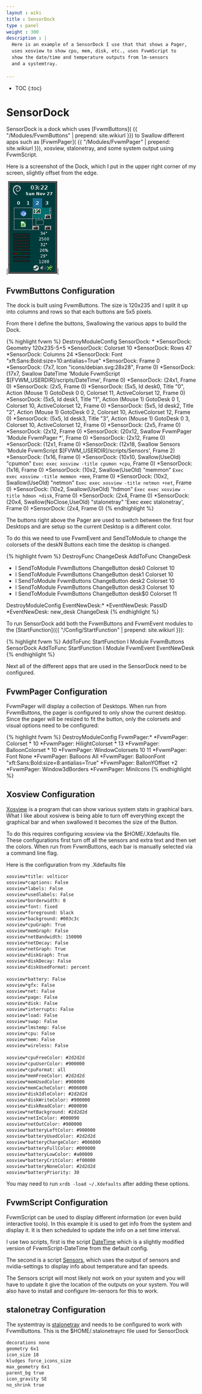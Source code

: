 ```yaml
---
layout : wiki
title : SensorDock
type : panel
weight : 300
description : |
  Here is an example of a SensorDock I use that that shows a Pager,
  uses xosview to show cpu, mem, disk, etc., uses FvwmScript to
  show the date/time and temperature outputs from lm-sensors
  and a systemtray.

---
```

* TOC
{:toc}

# SensorDock

SensorDock is a dock which uses [FvwmButtons](
{{ "/Modules/FvwmButtons" | prepend: site.wikiurl }}) to Swallow
different apps such as [FvwmPager](
{{ "/Modules/FvwmPager" | prepend: site.wikiurl }}), xosview,
stalonetray, and some system output using FvwmScript.

Here is a screenshot of the Dock, which I put in the upper right corner
of my screen, slightly offset from the edge.

|![image](scrot.png)|

## FvwmButtons Configuration

The dock is built using FvwmButtons. The size is 120x235 and
I split it up into columns and rows so that each buttons are
5x5 pixels.

From there I define the buttons, Swallowing the various apps
to build the Dock.

{% highlight fvwm %}
DestroyModuleConfig SensorDock: *
*SensorDock: Geometry 120x235-5+5
*SensorDock: Colorset 10
*SensorDock: Rows 47
*SensorDock: Columns 24
*SensorDock: Font "xft:Sans:Bold:size=10:antialias=True"
*SensorDock: Frame 0
*SensorDock: (7x7, Icon "icons/debian.svg:28x28", Frame 0)
*SensorDock: (17x7, Swallow DateTime 'Module FvwmScript $[FVWM_USERDIR]/scripts/DateTime', Frame 0)
*SensorDock: (24x1, Frame 0)
*SensorDock: (2x5, Frame 0)
*SensorDock: (5x5, Id desk0, Title "0", Action (Mouse 1) GotoDesk 0 0, Colorset 11, ActiveColorset 12, Frame 0)
*SensorDock: (5x5, Id desk1, Title "1", Action (Mouse 1) GotoDesk 0 1, Colorset 10, ActiveColorset 12, Frame 0)
*SensorDock: (5x5, Id desk2, Title "2", Action (Mouse 1) GotoDesk 0 2, Colorset 10, ActiveColorset 12, Frame 0)
*SensorDock: (5x5, Id desk3, Title "3", Action (Mouse 1) GotoDesk 0 3, Colorset 10, ActiveColorset 12, Frame 0)
*SensorDock: (2x5, Frame 0)
*SensorDock: (2x12, Frame 0)
*SensorDock: (20x12, Swallow FvwmPager 'Module FvwmPager *', Frame 0)
*SensorDock: (2x12, Frame 0)
*SensorDock: (12x1, Frame 0)
*SensorDock: (12x18, Swallow Sensors 'Module FvwmScript $[FVWM_USERDIR]/scripts/Sensors', Frame 2)
*SensorDock: (1x16, Frame 0)
*SensorDock: (10x10, Swallow(UseOld) "cpumon" `Exec exec xosview -title cpumon +cpu`, Frame 0)
*SensorDock: (1x16, Frame 0)
*SensorDock: (10x2, Swallow(UseOld) "memmon" `Exec exec xosview -title memmon +mem`, Frame 0)
*SensorDock: (10x2, Swallow(UseOld) "netmon" `Exec exec xosview -title netmon +net`, Frame 0)
*SensorDock: (10x2, Swallow(UseOld) "hdmon" `Exec exec xosview -title hdmon +disk`, Frame 0)
*SensorDock: (2x4, Frame 0)
*SensorDock: (20x4, Swallow(NoClose,UseOld) "stalonetray" 'Exec exec stalonetray', Frame 0)
*SensorDock: (2x4, Frame 0)
{% endhighlight %}

The buttons right above the Pager are used to switch between the first
four Desktops and are setup so the current Desktop is a different color.

To do this we need to use FvwmEvent and SendToModule to change the colorsets
of the deskN Buttons each time the desktop is changed.

{% highlight fvwm %}
DestroyFunc ChangeDesk
AddToFunc   ChangeDesk
+ I SendToModule FvwmButtons ChangeButton desk0 Colorset 10
+ I SendToModule FvwmButtons ChangeButton desk1 Colorset 10
+ I SendToModule FvwmButtons ChangeButton desk2 Colorset 10
+ I SendToModule FvwmButtons ChangeButton desk3 Colorset 10
+ I SendToModule FvwmButtons ChangeButton desk$0 Colorset 11

DestroyModuleConfig EventNewDesk:*
*EventNewDesk: PassID
*EventNewDesk: new_desk ChangeDesk
{% endhighlight %}

To run SensorDock add both the FvwmButtons and FvwmEvent modules
to the [StartFunction]({{ "/Config/StartFunction" | prepend: site.wikiurl }}):

{% highlight fvwm %}
AddToFunc StartFunction I Module FvwmButtons SensorDock
AddToFunc StartFunction I Module FvwmEvent EventNewDesk
{% endhighlight %}

Next all of the different apps that are used in the SensorDock need to be
configured.

## FvwmPager Configuration

FvwmPager will display a collection of Desktops. When run from
FvwmButtons, the pager is configured to only show the current
desktop. Since the pager will be resized to fit the button, only
the colorsets and visual options need to be configured:

{% highlight fvwm %}
DestroyModuleConfig FvwmPager:*
*FvwmPager: Colorset * 10
*FvwmPager: HilightColorset * 13
*FvwmPager: BalloonColorset * 10
*FvwmPager: WindowColorsets 10 11
*FvwmPager: Font None
*FvwmPager: Balloons All
*FvwmPager: BalloonFont "xft:Sans:Bold:size=8:antialias=True"
*FvwmPager: BallonYOffset +2
*FvwmPager: Window3dBorders
*FvwmPager: MiniIcons
{% endhighlight %}


## Xosview Configuration

[Xosview](http://www.pogo.org.uk/~mark/xosview) is a program
that can show various system stats in graphical bars. What I like
about xosivew is being able to turn off everything except the
graphical bar and when swallowed it becomes the size of the Button.

To do this requires configuring xosview via the $HOME/.Xdefaults file.
These configurations first turn off all the sensors and extra text
and then set the colors. When run from FvwmButtons, each bar is manually
selected via a command line flag.

Here is the configuration from my .Xdefaults file

    xosview*title: volticor
    xosview*captions: False
    xosview*labels: False
    xosview*usedlabels: False
    xosview*borderwidth: 0
    xosview*font: fixed
    xosview*foreground: black
    xosview*background: #003c3c
    xosview*cpuGraph: True
    xosview*memGraph: False
    xosview*netBandwidth: 150000
    xosview*netDecay: False
    xosview*netGraph: True
    xosview*diskGraph: True
    xosview*diskDecay: False
    xosview*diskUsedFormat: percent

    xosview*battery: False
    xosview*gfx: False
    xosview*net: False
    xosview*page: False
    xosview*disk: False
    xosview*interrupts: False
    xosview*load: False
    xosview*swap: False
    xosview*lmstemp: False
    xosview*cpu: False
    xosview*mem: False
    xosview*wireless: False

    xosview*cpuFreeColor: #2d2d2d
    xosview*cpuUserColor: #900000
    xosview*cpuFormat: all
    xosview*memFreeColor: #2d2d2d
    xosview*memUsedColor: #900000
    xosview*memCacheColor: #006000
    xosview*diskIdleColor: #2d2d2d
    xosview*diskWriteColor: #900000
    xosview*diskReadColor: #000090
    xosview*netBackground: #2d2d2d
    xosview*netInColor: #000090
    xosview*netOutColor: #900000
    xosview*batteryLeftColor: #900000
    xosview*batteryUsedColor: #2d2d2d
    xosview*batteryChargeColor: #006000
    xosview*batteryFullColor: #009000
    xosview*batteryLowColor: #a00000
    xosview*batteryCritColor: #f00000
    xosview*batteryNoneColor: #2d2d2d
    xosview*batteryPriority: 30

You may need to run `xrdb -load ~/.Xdefaults` after adding these options.

## FvwmScript Configuration

FvwmScript can be used to display different information (or even build
interactive tools). In this example it is used to get info from the system
and display it. It is then scheduled to update the info on a set time
interval.

I use two scripts, first is the script [DateTime](DateTime) which is
a slightly modified version of FvwmScript-DateTime from the default
config.

The second is a script [Sensors](Sensors), which uses the output of sensors
and nvidia-settings to display info about temperature and fan speeds.

The Sensors script will most likely not work on your system and you will
have to update it give the location of the outputs on your system. You
will also have to install and configure lm-sensors for this to work.

## stalonetray Configuration

The systemtray is [stalonetray](http://stalonetray.sourceforge.net/manpage.html)
and needs to be configured to work with FvwmButtons. This is the
$HOME/.stalonetrayrc file used for SensorDock

    decorations none
    geometry 6x1
    icon_size 18
    kludges force_icons_size
    max_geometry 6x1
    parent_bg true
    icon_gravity SE
    no_shrink true


